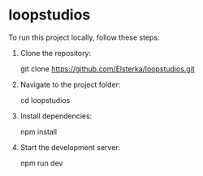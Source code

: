 # loopstudios

To run this project locally, follow these steps:

1. Clone the repository:

   
   git clone https://github.com/Elsterka/loopstudios.git

2. Navigate to the project folder:
  
   cd loopstudios
   
3. Install dependencies:
  
   npm install
   
4. Start the development server:
   
   npm run dev
